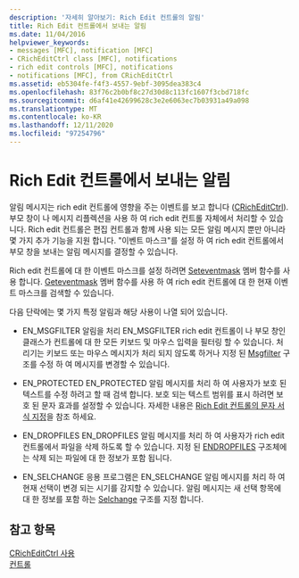 ```yaml
---
description: '자세히 알아보기: Rich Edit 컨트롤의 알림'
title: Rich Edit 컨트롤에서 보내는 알림
ms.date: 11/04/2016
helpviewer_keywords:
- messages [MFC], notification [MFC]
- CRichEditCtrl class [MFC], notifications
- rich edit controls [MFC], notifications
- notifications [MFC], from CRichEditCtrl
ms.assetid: eb5304fe-f4f3-4557-9ebf-3095dea383c4
ms.openlocfilehash: 83f76c2b0bf8c27d30d8c113fc1607f3cbd718fc
ms.sourcegitcommit: d6af41e42699628c3e2e6063ec7b03931a49a098
ms.translationtype: MT
ms.contentlocale: ko-KR
ms.lasthandoff: 12/11/2020
ms.locfileid: "97254796"
---
```

# <a name="notifications-from-a-rich-edit-control"></a>Rich Edit 컨트롤에서 보내는 알림

알림 메시지는 rich edit 컨트롤에 영향을 주는 이벤트를 보고 합니다 ([CRichEditCtrl](reference/cricheditctrl-class.md)). 부모 창이 나 메시지 리플렉션을 사용 하 여 rich edit 컨트롤 자체에서 처리할 수 있습니다. Rich edit 컨트롤은 편집 컨트롤과 함께 사용 되는 모든 알림 메시지 뿐만 아니라 몇 가지 추가 기능을 지원 합니다. "이벤트 마스크"를 설정 하 여 rich edit 컨트롤에서 부모 창을 보내는 알림 메시지를 결정할 수 있습니다.

Rich edit 컨트롤에 대 한 이벤트 마스크를 설정 하려면 [Seteventmask](reference/cricheditctrl-class.md#seteventmask) 멤버 함수를 사용 합니다. [Geteventmask](reference/cricheditctrl-class.md#geteventmask) 멤버 함수를 사용 하 여 rich edit 컨트롤에 대 한 현재 이벤트 마스크를 검색할 수 있습니다.

다음 단락에는 몇 가지 특정 알림과 해당 사용이 나열 되어 있습니다.

- EN_MSGFILTER 알림을 처리 EN_MSGFILTER rich edit 컨트롤이 나 부모 창인 클래스가 컨트롤에 대 한 모든 키보드 및 마우스 입력을 필터링 할 수 있습니다. 처리기는 키보드 또는 마우스 메시지가 처리 되지 않도록 하거나 지정 된 [Msgfilter](/windows/win32/api/richedit/ns-richedit-msgfilter) 구조를 수정 하 여 메시지를 변경할 수 있습니다.

- EN_PROTECTED EN_PROTECTED 알림 메시지를 처리 하 여 사용자가 보호 된 텍스트를 수정 하려고 할 때 검색 합니다. 보호 되는 텍스트 범위를 표시 하려면 보호 된 문자 효과를 설정할 수 있습니다. 자세한 내용은 [Rich Edit 컨트롤의 문자 서식 지정](character-formatting-in-rich-edit-controls.md)을 참조 하세요.

- EN_DROPFILES EN_DROPFILES 알림 메시지를 처리 하 여 사용자가 rich edit 컨트롤에서 파일을 삭제 하도록 할 수 있습니다. 지정 된 [ENDROPFILES](/windows/win32/api/richedit/ns-richedit-endropfiles) 구조체에는 삭제 되는 파일에 대 한 정보가 포함 됩니다.

- EN_SELCHANGE 응용 프로그램은 EN_SELCHANGE 알림 메시지를 처리 하 여 현재 선택이 변경 되는 시기를 감지할 수 있습니다. 알림 메시지는 새 선택 항목에 대 한 정보를 포함 하는 [Selchange](/windows/win32/api/richedit/ns-richedit-selchange) 구조를 지정 합니다.

## <a name="see-also"></a>참고 항목

[CRichEditCtrl 사용](using-cricheditctrl.md)<br/>
[컨트롤](controls-mfc.md)
